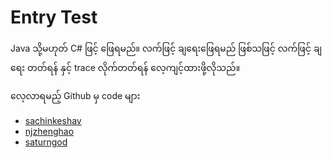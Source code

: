 # Entry Test

Java သို့မဟုတ် C# ဖြင့် ဖြေရမည်။ လက်ဖြင့် ချရေးဖြေရမည် ဖြစ်သဖြင့် လက်ဖြင့် ချရေး တတ်ရန် နှင့် trace လိုက်တတ်ရန် လေ့ကျင့်ထားဖို့လိုသည်။

လေ့လာရမည့် Github မှ code များ

- [sachinkeshav](https://github.com/sachinkeshav/JavaExam/tree/master/src/com/knight/exam/java)
- [njzhenghao](https://github.com/njzhenghao/MUM-Entrance-Exam-Solution)
- [saturngod](https://github.com/saturngod/java_basic_programming_questions)

